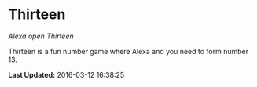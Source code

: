 # Thirteen
*Alexa open Thirteen*

Thirteen is a fun number game where Alexa and you need to form number 13.

**Last Updated:** 2016-03-12 16:38:25